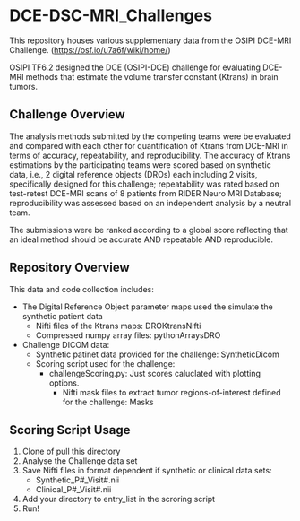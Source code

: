 # DCE-DSC-MRI_Challenges

This repository houses various supplementary data from the OSIPI DCE-MRI Challenge. (https://osf.io/u7a6f/wiki/home/)

OSIPI TF6.2 designed the DCE (OSIPI-DCE) challenge for evaluating DCE-MRI methods that estimate the volume transfer constant (Ktrans) in brain tumors.

## Challenge Overview

The analysis methods submitted by the competing teams were be evaluated and compared with each other for quantification of Ktrans from DCE-MRI in terms of accuracy, repeatability, and reproducibility. The accuracy of Ktrans estimations by the participating teams were scored based on synthetic data, i.e., 2 digital reference objects (DROs) each including 2 visits, specifically designed for this challenge; repeatability was rated based on test-retest DCE-MRI scans of 8 patients from RIDER Neuro MRI Database; reproducibility was assessed based on an independent analysis by a neutral team.

The submissions were be ranked according to a global score reflecting that an ideal method should be accurate AND repeatable AND reproducible.

## Repository Overview
This data and code collection includes:
- The Digital Reference Object parameter maps used the simulate the synthetic patient data
    * Nifti files of the Ktrans maps: DROKtransNifti
    * Compressed numpy array files: pythonArraysDRO
- Challenge DICOM data:
  * Synthetic patinet data provided for the challenge: SyntheticDicom
  - Scoring script used for the challenge:
    * challengeScoring.py: Just scores caluclated with plotting options.
      - Nifti mask files to extract tumor regions-of-interest defined for the challenge: Masks

## Scoring Script Usage
1. Clone of pull this directory
2. Analyse the Challenge data set
3. Save Nifti files in format dependent if synthetic or clinical data sets:
    - Synthetic_P#_Visit#.nii
    - Clinical_P#_Visit#.nii
4. Add your directory to entry_list in the scroring script
5. Run!

